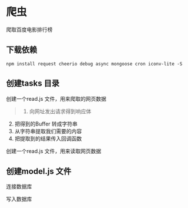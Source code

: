 # 爬虫
爬取百度电影排行榜

## 下载依赖
```
npm install request cheerio debug async mongoose cron iconv-lite -S
```

## 创建tasks 目录
创建一个read.js 文件，用来爬取的网页数据
>1. 向网址发出请求得到响应体
2. 把得到的Buffer 转成字符串
3. 从字符串提取我们需要的内容
4. 把提取到的结果传入回调函数

创建一个read.js 文件，用来读取网页数据

## 创建model.js 文件

连接数据库

写入数据库
